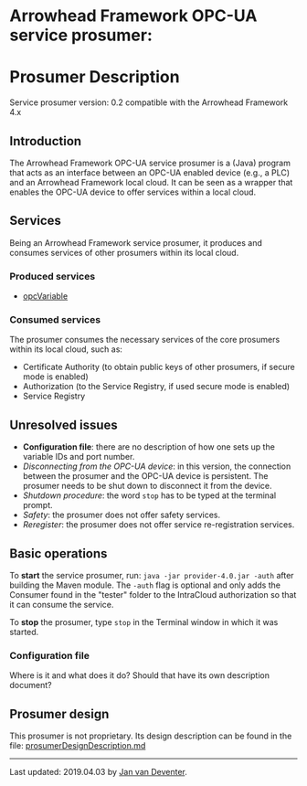 Arrowhead Framework OPC-UA service prosumer:
=======
Prosumer Description
=======

Service prosumer version: 0.2 compatible with the Arrowhead Framework 4.x

## Introduction
The Arrowhead Framework OPC-UA service prosumer is a (Java) program that acts as an interface between an OPC-UA enabled device (e.g., a PLC) and an Arrowhead Framework local cloud.
It can be seen as a wrapper that enables the OPC-UA device to offer services within a local cloud.

## Services
Being an Arrowhead Framework service prosumer, it produces and consumes services of other prosumers within its local cloud.

### Produced services
- [opcVariable](opcVariable.md)

### Consumed services
The prosumer consumes the necessary services of the core prosumers within its local cloud, such as:
- Certificate Authority (to obtain public keys of other prosumers, if secure mode is enabled)
- Authorization (to the Service Registry, if used secure mode is enabled)
- Service Registry

## Unresolved issues
- **Configuration file**: there are no description of how one sets up the variable IDs and port number.
- *Disconnecting from the OPC-UA device*: in this version, the connection between the prosumer and the OPC-UA device is persistent. The prosumer needs to be shut down to disconnect it from the device.
- *Shutdown procedure*: the word `stop` has to be typed at the terminal prompt.
- *Safety*: the prosumer does not offer safety services.
- *Reregister*: the prosumer does not offer service re-registration services.

## Basic operations
To **start** the service prosumer, run: `java -jar provider-4.0.jar -auth` after building the Maven module. 
The `-auth` flag is optional and only adds the Consumer found in the "tester" folder to the IntraCloud authorization so that it can consume the service.

To **stop** the prosumer, type `stop` in the Terminal window in which it was started.

### Configuration file
Where is it and what does it do?
Should that have its own description document?

## Prosumer design
This prosumer is not proprietary.
Its design description can be found in the file: [prosumerDesignDescription.md](prosumerDesignDescription.md)
___
Last updated: 2019.04.03 by [Jan van Deventer](mailto:jan.van.deventer@ltu.se).
